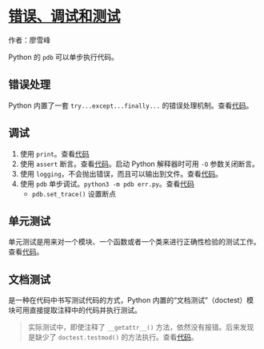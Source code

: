 # [错误、调试和测试](http://www.liaoxuefeng.com/wiki/0014316089557264a6b348958f449949df42a6d3a2e542c000/001431913726557e5e43e1ee8d54ee486bddc3f607afb75000)

作者：廖雪峰

Python 的 `pdb` 可以单步执行代码。

## 错误处理

Python 内置了一套 `try...except...finally...` 的错误处理机制。查看[代码](../scripts/try_catch_finally.py)。

## 调试

1. 使用 `print`。查看[代码](../scripts/debug/do_print.py)
2. 使用 `assert` 断言。查看[代码](../scripts/debug/do_assert.py)。启动 Python 解释器时可用 `-O` 参数关闭断言。
3. 使用 `logging`，不会抛出错误，而且可以输出到文件。查看[代码](../scripts/debug/do_logging.py)。
4. 使用 `pdb` 单步调试。`python3 -m pdb err.py`。查看[代码](../scripts/debug/do_pdb.py)
    * `pdb.set_trace()` 设置断点

## 单元测试

单元测试是用来对一个模块、一个函数或者一个类来进行正确性检验的测试工作。查看[代码](../scripts/unittest/mydict_test.py)。

## 文档测试

是一种在代码中书写测试代码的方式，Python 内置的“文档测试”（doctest）模块可用直接提取注释中的代码并执行测试。

> 实际测试中，即使注释了 `__getattr__()` 方法，依然没有报错。后来发现是缺少了 `doctest.testmod()` 的方法执行。查看[代码](../scripts/unittest/mydict2.py)。

